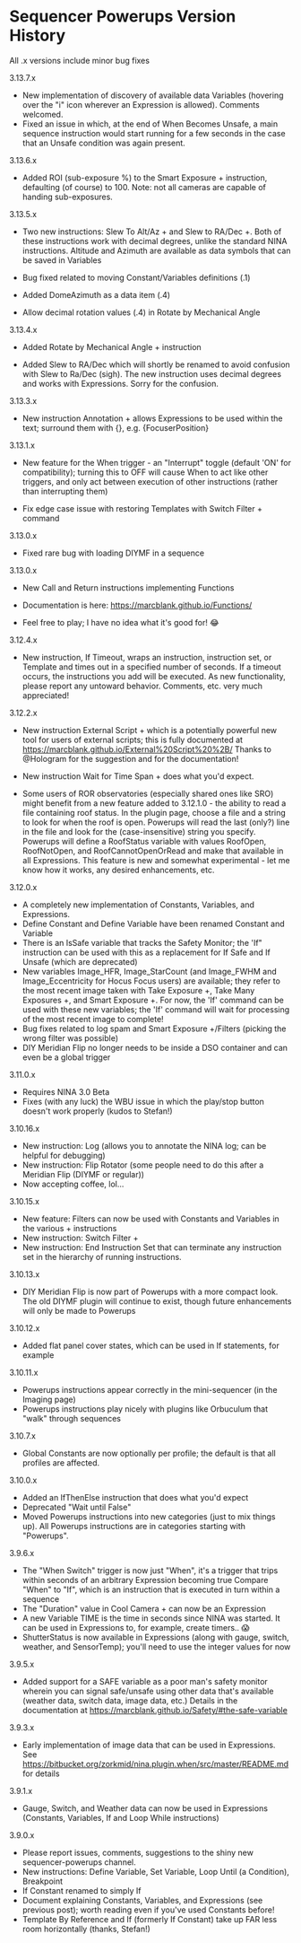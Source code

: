 ﻿# Sequencer Powerups Version History

All .x versions include minor bug fixes

3.13.7.x

* New implementation of discovery of available data Variables (hovering over the "i" icon wherever an Expression is allowed).  Comments welcomed.
* Fixed an issue in which, at the end of When Becomes Unsafe, a main sequence instruction would start running for a few seconds in the case that an Unsafe condition was again present.

3.13.6.x

* Added ROI (sub-exposure %) to the Smart Exposure + instruction, defaulting (of course) to 100.  Note: not all cameras are capable of handing sub-exposures.

3.13.5.x

* Two new instructions:  Slew To Alt/Az + and Slew to RA/Dec +.  Both of these instructions work with decimal degrees, unlike the standard NINA instructions.  Altitude and Azimuth are available as data symbols that can be saved in Variables

* Bug fixed related to moving Constant/Variables definitions (.1)

* Added DomeAzimuth as a data item (.4)

* Allow decimal rotation values (.4) in Rotate by Mechanical Angle
 
3.13.4.x

* Added Rotate by Mechanical Angle + instruction

* Added Slew to RA/Dec which will shortly be renamed to avoid confusion with Slew to Ra/Dec (sigh).  The new instruction uses decimal degrees and works with Expressions.   Sorry for the confusion.

3.13.3.x

* New instruction Annotation + allows Expressions to be used within the text; surround them with {}, e.g. {FocuserPosition}
 
3.13.1.x

* New feature for the When trigger - an "Interrupt" toggle (default 'ON' for compatibility); turning this to OFF will cause When to act like other triggers, and only act between execution of other instructions (rather than interrupting them)

* Fix edge case issue with restoring Templates with Switch Filter + command

3.13.0.x

* Fixed rare bug with loading DIYMF in a sequence

3.13.0.x

* New Call and Return instructions implementing Functions

* Documentation is  here: https://marcblank.github.io/Functions/

* Feel free to play; I have no idea what it's good for! 😂

3.12.4.x

* New instruction, If Timeout, wraps an instruction, instruction set, or Template and times out in a specified number of seconds.  If a timeout occurs, the instructions you add will be executed.   As new functionality, please report any untoward behavior.   Comments, etc. very much appreciated!

3.12.2.x

* New instruction External Script + which is a potentially powerful new tool for users of external scripts; this is fully documented at  https://marcblank.github.io/External%20Script%20%2B/   Thanks to @Hologram for the suggestion and for the documentation!

* New instruction Wait for Time Span + does what you'd expect.

* Some users of ROR observatories (especially shared ones like SRO) might benefit from a new feature added to 3.12.1.0 - the ability to read a file containing roof status.   In the plugin page, choose a file and a string to look for when the roof is open.   Powerups will read the last (only?) line in the file and look for the (case-insensitive) string you specify.   Powerups will define a RoofStatus variable with values RoofOpen, RoofNotOpen, and RoofCannotOpenOrRead and make that available in all Expressions.   This feature is new and somewhat experimental - let me know how it works, any desired enhancements, etc. 

3.12.0.x
* A completely new implementation of Constants, Variables, and Expressions.
* Define Constant and Define Variable have been renamed Constant and Variable
* There is an IsSafe variable that tracks the Safety Monitor; the 'If" instruction can be used with this as a replacement for If Safe and If Unsafe (which are deprecated)
* New variables Image_HFR, Image_StarCount (and Image_FWHM and Image_Eccentricity for Hocus Focus users) are available; they refer to the most recent image taken with Take Exposure +, Take Many Exposures +, and Smart Exposure +.   For now, the 'If' command can be used with these new variables; the 'If' command will wait for processing of the most recent image to complete!
* Bug fixes related to log spam and Smart Exposure +/Filters (picking the wrong filter was possible)
* DIY Meridian Flip no longer needs to be inside a DSO container and can even be a global trigger

3.11.0.x
* Requires NINA 3.0 Beta
* Fixes (with any luck) the WBU issue in which the play/stop button doesn't work properly (kudos to Stefan!)

3.10.16.x
* New instruction: Log (allows you to annotate the NINA log; can be helpful for debugging)
* New instruction: Flip Rotator (some people need to do this after a Meridian Flip (DIYMF or regular))
* Now accepting coffee, lol...

3.10.15.x
* New feature: Filters can now be used with Constants and Variables in the various + instructions
* New instruction: Switch Filter +
* New instruction: End Instruction Set that can terminate any instruction set in the hierarchy of running instructions.

3.10.13.x
* DIY Meridian Flip is now part of Powerups with a more compact look.  The old DIYMF plugin will continue to exist, though future enhancements will only be made to Powerups

3.10.12.x
* Added flat panel cover states, which can be used in If statements, for example

3.10.11.x
* Powerups instructions appear correctly in the mini-sequencer (in the Imaging page)
* Powerups instructions play nicely with plugins like Orbuculum that "walk" through sequences

3.10.7.x
* Global Constants are now optionally per profile; the default is that all profiles are affected.

3.10.0.x
* Added an IfThenElse instruction that does what you'd expect
* Deprecated "Wait until False"
* Moved Powerups instructions into new categories (just to mix things up).  All Powerups instructions are in categories starting with "Powerups".

3.9.6.x
* The "When Switch" trigger is now just "When", it's a trigger that trips within seconds of an arbitrary Expression becoming true
Compare "When" to "If", which is an instruction that is executed in turn within a sequence
* The "Duration" value in Cool Camera + can now be an Expression
* A new Variable TIME is the time in seconds since NINA was started.  It can be used in Expressions to, for example, create timers.. 😱
* ShutterStatus is now available in Expressions (along with gauge, switch, weather, and SensorTemp); you'll need to use the integer values for now

3.9.5.x
* Added support for a SAFE variable as a poor man's safety monitor wherein you can signal safe/unsafe using other data that's available (weather data, switch data, image data, etc.)  Details in the documentation at https://marcblank.github.io/Safety/#the-safe-variable

3.9.3.x
* Early implementation of image data that can be used in Expressions.  See https://bitbucket.org/zorkmid/nina.plugin.when/src/master/README.md for details

3.9.1.x
* Gauge, Switch, and Weather data can now be used in Expressions (Constants, Variables, If and Loop While instructions)

3.9.0.x
* Please report issues, comments, suggestions to the shiny new ⁠sequencer-powerups channel.
* New instructions:  Define Variable, Set Variable, Loop Until  <expression> (a Condition), Breakpoint
* If Constant renamed to simply If
* Document explaining Constants, Variables, and Expressions (see previous post); worth reading even if you've used Constants before!
* Template By Reference and If (formerly If Constant) take up FAR less room horizontally (thanks, Stefan!)

